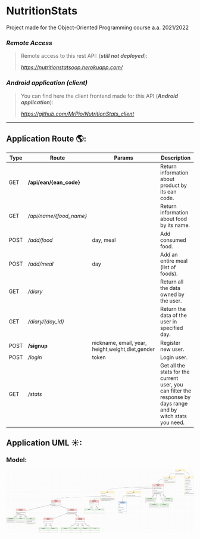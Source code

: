# NutritionStats
Project made for the Object-Oriented Programming course a.a. 2021/2022

### *Remote Access*

>Remote access to this rest API: (***still not deployed***):
>
> *https://nutritionstatsoop.herokuapp.com/*

### *Android application (client)*

>You can find here the client frontend made for this API (***Android application***):
>
> *https://github.com/MrPio/NutritionStats_client*
----------------------------------------------------------------------------------------------------------------------------------------

## Application Route 🌎:
Type | Route | Params | Description
---- | ---- | ---- | ----  
GET | **/api/ean/{ean_code}** | | Return information about product by its ean code.
GET | */api/name/{food_name}* | | Return information about food by its name.
POST | */add/food* | day, meal| Add consumed food.
POST | */add/meal* | day| Add an entire meal (list of foods).
GET | */diary* | | Return all the data owned by the user.
GET | */diary/{day_id}* | | Return the data of the user in specified day.
POST | **/signup** | nickname, email, year, height,weight,diet,gender | Register new user.
POST | */login* | token | Login user.
GET | */stats* | | Get all the stats for the current user, you can filter the response by days range and by witch stats you need.
                                                                                                                                                                                                                                                                                                                                                                                                                                                                                                                                                                                                                      
## Application UML ☀:
### Model:
![This is an image](graphics/NutritionStats-UML.jpg)
